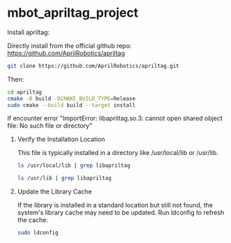 # mbot_apriltag_project

Install apriltag:

Directly install from the official github repo: https://github.com/AprilRobotics/apriltag

```bash
git clone https://github.com/AprilRobotics/apriltag.git
```

Then:
```bash
cd apriltag
cmake -B build -DCMAKE_BUILD_TYPE=Release
sudo cmake --build build --target install
```

If encounter error "ImportError: libapriltag.so.3: cannot open shared object file: No such file or directory"

1. Verify the Installation Location

    This file is typically installed in a directory like /usr/local/lib or /usr/lib. 
    ```bash
    ls /usr/local/lib | grep libapriltag
    ```
    ```bash
    ls /usr/lib | grep libapriltag
    ```

2. Update the Library Cache

    If the library is installed in a standard location but still not found, the system's library cache may need to be updated. Run ldconfig to refresh the cache:

    ```bash
    sudo ldconfig
    ```

